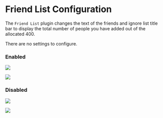 # Friend List Configuration

The `Friend List` plugin changes the text of the friends and ignore list title bar to display the total number of people you have added out of the allocated 400. 

There are no settings to configure.

### Enabled

![](https://raw.githubusercontent.com/runelite/wiki/master/img/Friend-List-friends-enabled.png)

![](https://raw.githubusercontent.com/runelite/wiki/master/img/Friend-List-ignores-enabled.png)

### Disabled

![](https://raw.githubusercontent.com/runelite/wiki/master/img/Friend-List-friends-disabled.png)

![](https://raw.githubusercontent.com/runelite/wiki/master/img/Friend-List-ignores-disabled.png)
